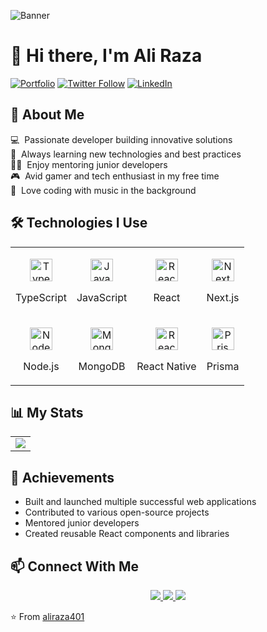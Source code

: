 
![Banner](https://user-images.githubusercontent.com/78784850/223382595-206f2aef-9fc7-4782-a57c-f5e21fb9a120.jpg)

# 👋 Hi there, I'm Ali Raza 

[![Portfolio](https://img.shields.io/badge/my_portfolio-000?style=for-the-badge&logo=firebase&logoColor=white)](https://my-cv-b154e.web.app/)
[![Twitter Follow](https://img.shields.io/twitter/follow/raza_kontakt?color=0F182A&logo=twitter&style=for-the-badge)](https://twitter.com/raza_kontakt)
[![LinkedIn](https://img.shields.io/badge/LinkedIn-0077B5?style=for-the-badge&logo=linkedin&logoColor=white)](https://www.linkedin.com/in/ali-raza-4a3284164/)

## 🚀 About Me

💻 &nbsp;Passionate developer building innovative solutions  
🌱 &nbsp;Always learning new technologies and best practices  
🧑‍🏫 &nbsp;Enjoy mentoring junior developers  
🎮 &nbsp;Avid gamer and tech enthusiast in my free time  
🎵 &nbsp;Love coding with music in the background  

## 🛠 Technologies I Use

<table>
  <tr>
    <td>
      <p align="center">
        <img src="https://raw.githubusercontent.com/danielcranney/readme-generator/main/public/icons/skills/typescript-colored.svg" width="36" height="36" alt="TypeScript" />
        <p align="center">TypeScript</p>
      </p>
    </td>
    <td>
      <p align="center">
        <img src="https://raw.githubusercontent.com/danielcranney/readme-generator/main/public/icons/skills/javascript-colored.svg" width="36" height="36" alt="JavaScript" />
        <p align="center">JavaScript</p>
      </p>
    </td>
    <td>
      <p align="center">
        <img src="https://raw.githubusercontent.com/danielcranney/readme-generator/main/public/icons/skills/react-colored.svg" width="36" height="36" alt="React" />
        <p align="center">React</p>
      </p>
    </td>
    <td>
      <p align="center">
        <img src="https://raw.githubusercontent.com/danielcranney/readme-generator/main/public/icons/skills/nextjs-colored.svg" width="36" height="36" alt="NextJs" />
        <p align="center">Next.js</p>
      </p>
    </td>
  </tr>
  <tr>
    <td>
      <p align="center">
        <img src="https://raw.githubusercontent.com/danielcranney/readme-generator/main/public/icons/skills/nodejs-colored.svg" width="36" height="36" alt="NodeJS" />
        <p align="center">Node.js</p>
      </p>
    </td>
    <td>
      <p align="center">
        <img src="https://raw.githubusercontent.com/danielcranney/readme-generator/main/public/icons/skills/mongodb-colored.svg" width="36" height="36" alt="MongoDB" />
        <p align="center">MongoDB</p>
      </p>
    </td>
      <td>
      <p align="center">
        <img src="https://raw.githubusercontent.com/danielcranney/readme-generator/main/public/icons/skills/react-colored.svg" width="36" height="36" alt="React" />
        <p align="center">React Native</p>
      </p>
    </td>
    <td>
      <p align="center">
        <img src="https://prismalens.vercel.app/header/logo-white.svg" width="36" height="36" alt="Prisma" />
        <p align="center">Prisma</p>
      </p>
    </td>
  </tr>
</table>

## 📊 My Stats

<table>
  <tr>
    <td colspan="2">
      <a href="https://github.com/aliraza401">
        <img src="https://github-readme-stats.vercel.app/api/top-langs/?username=aliraza401&layout=compact&theme=radical" />
      </a>
    </td>
  </tr>
</table>

## 🌟 Achievements
- Built and launched multiple successful web applications
- Contributed to various open-source projects
- Mentored junior developers
- Created reusable React components and libraries

## 📫 Connect With Me
<p align="center">
  <a href="https://www.linkedin.com/in/ali-raza-4a3284164/">
    <img src="https://img.icons8.com/fluent/48/000000/linkedin.png"/>
  </a>
  <a href="https://twitter.com/raza_kontakt">
    <img src="https://img.icons8.com/fluent/48/000000/twitter.png"/>
  </a>
  <a href="https://my-cv-b154e.web.app/">
    <img src="https://img.icons8.com/fluent/48/000000/portfolio.png"/>
  </a>
</p>

⭐️ From [aliraza401](https://github.com/aliraza401)
